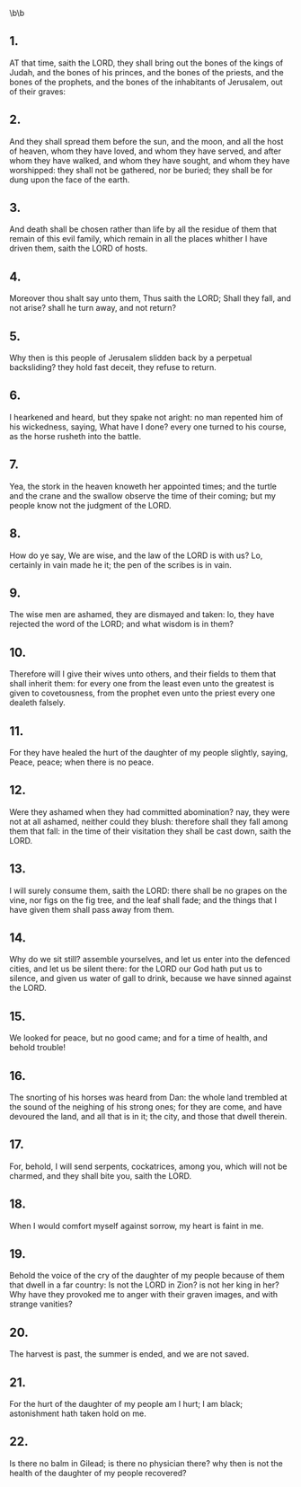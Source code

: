 \b\b
## 1.
AT that time, saith the LORD, they shall bring out the bones of the kings of Judah, and the bones of his princes, and the bones of the priests, and the bones of the prophets, and the bones of the inhabitants of Jerusalem, out of their graves:
## 2.
And they shall spread them before the sun, and the moon, and all the host of heaven, whom they have loved, and whom they have served, and after whom they have walked, and whom they have sought, and whom they have worshipped: they shall not be gathered, nor be buried; they shall be for dung upon the face of the earth.
## 3.
And death shall be chosen rather than life by all the residue of them that remain of this evil family, which remain in all the places whither I have driven them, saith the LORD of hosts.
## 4.
Moreover thou shalt say unto them, Thus saith the LORD; Shall they fall, and not arise?  shall he turn away, and not return?
## 5.
Why then is this people of Jerusalem slidden back by a perpetual backsliding?  they hold fast deceit, they refuse to return.
## 6.
I hearkened and heard, but they spake not aright: no man repented him of his wickedness, saying, What have I done?  every one turned to his course, as the horse rusheth into the battle.
## 7.
Yea, the stork in the heaven knoweth her appointed times; and the turtle and the crane and the swallow observe the time of their coming; but my people know not the judgment of the LORD.
## 8.
How do ye say, We are wise, and the law of the LORD is with us?  Lo, certainly in vain made he it; the pen of the scribes is in vain.
## 9.
The wise men are ashamed, they are dismayed and taken: lo, they have rejected the word of the LORD; and what wisdom is in them?
## 10.
Therefore will I give their wives unto others, and their fields to them that shall inherit them: for every one from the least even unto the greatest is given to covetousness, from the prophet even unto the priest every one dealeth falsely.
## 11.
For they have healed the hurt of the daughter of my people slightly, saying, Peace, peace; when there is no peace.
## 12.
Were they ashamed when they had committed abomination?  nay, they were not at all ashamed, neither could they blush: therefore shall they fall among them that fall: in the time of their visitation they shall be cast down, saith the LORD.
## 13.
I will surely consume them, saith the LORD: there shall be no grapes on the vine, nor figs on the fig tree, and the leaf shall fade; and the things that I have given them shall pass away from them.
## 14.
Why do we sit still?  assemble yourselves, and let us enter into the defenced cities, and let us be silent there: for the LORD our God hath put us to silence, and given us water of gall to drink, because we have sinned against the LORD.
## 15.
We looked for peace, but no good came; and for a time of health, and behold trouble!
## 16.
The snorting of his horses was heard from Dan: the whole land trembled at the sound of the neighing of his strong ones; for they are come, and have devoured the land, and all that is in it; the city, and those that dwell therein.
## 17.
For, behold, I will send serpents, cockatrices, among you, which will not be charmed, and they shall bite you, saith the LORD.
## 18.
When I would comfort myself against sorrow, my heart is faint in me.
## 19.
Behold the voice of the cry of the daughter of my people because of them that dwell in a far country: Is not the LORD in Zion?  is not her king in her?  Why have they provoked me to anger with their graven images, and with strange vanities?
## 20.
The harvest is past, the summer is ended, and we are not saved.
## 21.
For the hurt of the daughter of my people am I hurt; I am black; astonishment hath taken hold on me.
## 22.
Is there no balm in Gilead; is there no physician there?  why then is not the health of the daughter of my people recovered?
